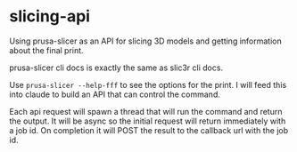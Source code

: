 # slicing-api

Using prusa-slicer as an API for slicing 3D models and getting information about the final print.

prusa-slicer cli docs is exactly the same as slic3r cli docs.

Use `prusa-slicer --help-fff` to see the options for the print. I will feed this into claude to build an API that can control the command.

Each api request will spawn a thread that will run the command and return the output. It will be async so the initial request will return immediately with a job id. On completion it will POST the result to the callback url with the job id.